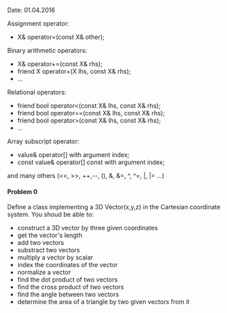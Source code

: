 Date: 01.04.2016

Assignment operator:  
* X& operator=(const X& other);  

Binary arithmetic operators:
* X& operator+=(const X& rhs);
* friend X operator+(X lhs,  const X& rhs);
* ...  
 
Relational operators:  
* friend bool operator<(const X& lhs, const X& rhs);
* friend bool operator==(const X& lhs, const X& rhs);
* friend bool operator>(const X& lhs, const X& rhs);
* ...  

Array subscript operator:  
* value& operator[] with argument index;
* const value& operator[] const with argument index;  

and many others (<<, >>, ++,--, (), &, &=, ^, ^=, |, |= ...)  

#### Problem 0

Define a class implementing a 3D Vector(x,y,z) in the Cartesian coordinate system. 
You shoud be able to:  
* construct a 3D vector by three given coordinates
* get the vector's length  
* add two vectors
* substract two vectors
* multiply a vector by scalar
* index the coordinates of the vector  
* normalize a vector  
* find the dot product of two vectors  
* find the cross product of two vectors  
* find the angle between two vectors  
* determine the area of a triangle by two given vectors from it  
